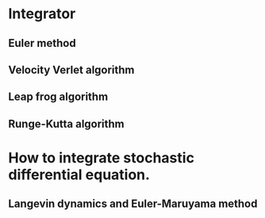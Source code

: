 # Integrator

## Euler method

## Velocity Verlet algorithm 

## Leap frog algorithm 

## Runge-Kutta algorithm

# How to integrate stochastic differential equation. 

## Langevin dynamics and Euler-Maruyama method
